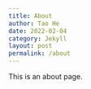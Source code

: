 ```yaml
---
title: About
author: Tao He
date: 2022-02-04
category: Jekyll
layout: post
permalink: /about
---
```


This is an about page.
